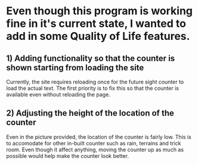 # Even though this program is working fine in it's current state, I wanted to add in some Quality of Life features.

## 1) Adding functionality so that the counter is shown starting from loading the site

Currently, the site requires reloading once for the future sight counter to load the actual text. The first priority is to fix this so that the counter is available even without reloading the page.

## 2) Adjusting the height of the location of the counter

Even in the picture provided, the location of the counter is fairly low. This is to accomodate for other in-built counter such as rain, terrains and trick room.
Even though it affect anything, moving the counter up as much as possible would help make the counter look better.
